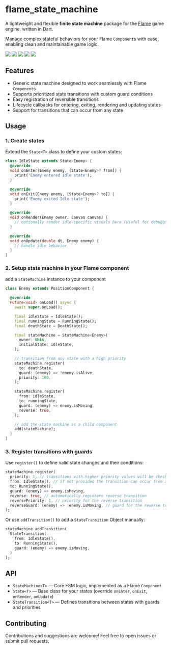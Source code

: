 # flame_state_machine

A lightweight and flexible **finite state machine** package for the [Flame](https://flame-engine.org/) game engine, written in Dart.

Manage complex stateful behaviors for your Flame `Component`s with ease, enabling clean and maintainable game logic.

<a title="CI" href="https://github.com/bszarlej/flame_state_machine/actions/workflows/ci.yaml"><img src="https://github.com/bszarlej/flame_state_machine/actions/workflows/ci.yaml/badge.svg"></a>
<a title="Pub" href="https://pub.dev/packages/flame_state_machine" ><img src="https://img.shields.io/pub/v/flame_state_machine.svg?style=popout"></a>
<a title="Pub Points" href="https://pub.dev/packages/flame_state_machine/score"><img src="https://img.shields.io/pub/points/flame_state_machine.svg?style=popout"></a>
<a title="Pub Likes" href="https://pub.dev/packages/flame_state_machine/score"><img src="https://img.shields.io/pub/likes/flame_state_machine.svg?style=popout"></a>
<a title="Pub Downloads" href="https://pub.dev/packages/flame_state_machine/score" ><img src="https://img.shields.io/pub/dm/flame_state_machine"></a>

## Features

- Generic state machine designed to work seamlessly with Flame `Component`s
- Supports prioritized state transitions with custom guard conditions
- Easy registration of reversible transitions
- Lifecycle callbacks for entering, exiting, rendering and updating states
- Support for transitions that can occur from any state


## Usage

### 1. Create states

Extend the `State<T>` class to define your custom states:

```dart
class IdleState extends State<Enemy> {
  @override
  void onEnter(Enemy enemy, [State<Enemy>? from]) {
    print('Enemy entered Idle state');
  }

  @override
  void onExit(Enemy enemy, [State<Enemy>? to]) {
    print('Enemy exited Idle state');
  }

  @override
  void onRender(Enemy owner, Canvas canvas) {
    // optionally render idle-specific visuals here (useful for debugging)
  }

  @override
  void onUpdate(double dt, Enemy enemy) {
    // handle idle behavior
  }
}
```

### 2. Setup state machine in your Flame component

add a `StateMachine` instance to your component
```dart
class Enemy extends PositionComponent {

  @override
  Future<void> onLoad() async {
    await super.onLoad();

    final idleState = IdleState();
    final runningState = RunningState();
    final deathState = DeathState();

    final stateMachine = StateMachine<Enemy>(
      owner: this,
      initialState: idleState,
    );

    // transition from any state with a high priority
    stateMachine.register(
      to: deathState,
      guard: (enemy) => !enemy.isAlive,
      priority: 100,
    );

    stateMachine.register(
      from: idleState,
      to: runningState,
      guard: (enemy) => enemy.isMoving,
      reverse: true,
    );

    // add the state machine as a child component
    add(stateMachine);
  }
}
```

### 3. Register transitions with guards

Use `register()` to define valid state changes and their conditions:

```dart
stateMachine.register(
  priority: 1, // transitions with higher priority values will be checked first
  from: IdleState(), // if not provided the transition can occur from any state
  to: RunningState(),
  guard: (enemy) => enemy.isMoving,
  reverse: true, // automatically registers reverse transition
  reversePriority: 1, // priority for the reverse transition
  reverseGuard: (enemy) => !enemy.isMoving, // guard for the reverse transition (Constructed automatically if not provided)
);
```

Or use `addTransition()` to add a `StateTransition` Object manually:

```dart
stateMachine.addTransition(
  StateTransition(
    from: IdleState(),
    to: RunningState(),
    guard: (enemy) => enemy.isMoving,
  )
);
```

## API

- `StateMachine<T>` — Core FSM logic, implemented as a Flame `Component`
- `State<T>` — Base class for your states (override `onEnter`, `onExit`, `onRender`, `onUpdate`)
- `StateTransition<T>` — Defines transitions between states with guards and priorities


## Contributing

Contributions and suggestions are welcome! Feel free to open issues or submit pull requests.